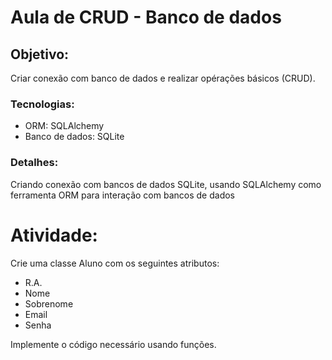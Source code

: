# Aula de CRUD - Banco de dados

## Objetivo:
Criar conexão com banco de dados e realizar opérações básicos (CRUD).

### Tecnologias:
- ORM: SQLAlchemy
- Banco de dados: SQLite

### Detalhes:
Criando conexão com bancos de dados SQLite, usando SQLAlchemy como ferramenta ORM para interação  com bancos de dados

# Atividade:
Crie uma classe Aluno com os seguintes atributos:
- R.A.
- Nome
- Sobrenome
- Email
- Senha

Implemente o código necessário usando funções.